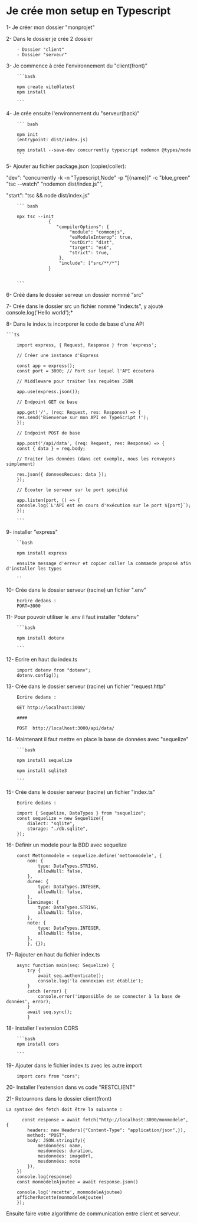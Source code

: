 # Je crée mon setup en Typescript

1- Je créer mon dossier "monprojet"

2- Dans le dossier je crée 2 dossier

        - Dossier "client"
        - Dossier "serveur"

3- Je commence à crée l'environnement du "client(front)"

        ```bash

        npm create vite@latest
        npm install

        ```

4- Je crée ensuite l'environnement du "serveur(back)"

        ``` bash

        npm init
        (entrypoint: dist/index.js)

        npm install --save-dev concurrently typescript nodemon @types/node
        ```
5- Ajouter au fichier package.json (copier/coller):

"dev": "concurrently -k -n \"Typescript,Node\" -p \"[{name}]\" -c \"blue,green\" \"tsc --watch\" \"nodemon dist/index.js\"",

"start": "tsc && node dist/index.js"

        ``` bash
        
        npx tsc --init
                    {
                       "compilerOptions": {
                            "module": "commonjs",
                            "esModuleInterop": true,
                            "outDir": "dist",
                            "target": "es6",
                            "strict": true,
                        },
                        "include": ["src/**/*"]
                    }
                    

        ```

6- Créé dans le dossier serveur un dossier nommé "src"

7- Crée dans le dossier src un fichier nommé "index.ts", y ajouté console.log('Hello world');*

8- Dans le index.ts incorporer le code de base d'une API

    ```ts

        import express, { Request, Response } from 'express';

        // Créer une instance d'Express

        const app = express();
        const port = 3000; // Port sur lequel l'API écoutera

        // Middleware pour traiter les requêtes JSON

        app.use(express.json());

        // Endpoint GET de base

        app.get('/', (req: Request, res: Response) => {
        res.send('Bienvenue sur mon API en TypeScript !');
        });

        // Endpoint POST de base

        app.post('/api/data', (req: Request, res: Response) => {
        const { data } = req.body;

        // Traiter les données (dans cet exemple, nous les renvoyons simplement)

        res.json({ donneesRecues: data });
        });

        // Écouter le serveur sur le port spécifié

        app.listen(port, () => {
        console.log(`L'API est en cours d'exécution sur le port ${port}`);
        });

        ```
9- installer "express"

        ``bash

        npm install express
        
        ensuite message d'erreur et copier coller la commande proposé afin d'installer les types

        ``

10- Crée dans le dossier serveur (racine) un fichier ".env"

        Ecrire dedans :
        PORT=3000

11- Pour pouvoir utiliser le .env il faut installer "dotenv"

        ```bash

        npm install dotenv

        ```
12- Ecrire en haut du index.ts

        import dotenv from "dotenv";
        dotenv.config();

13- Crée dans le dossier serveur (racine) un fichier "request.http"

        Ecrire dedans :

        GET http://localhost:3000/

        ####

        POST  http://localhost:3000/api/data/

14- Maintenant il faut mettre en place la base de données avec "sequelize"

        ```bash

        npm install sequelize

        npm install sqlite3
        
        ```
15- Crée dans le dossier serveur (racine) un fichier "index.ts"

        Ecrire dedans :

        import { Sequelize, DataTypes } from "sequelize";
        const sequelize = new Sequelize({
            dialect: "sqlite",
            storage: "./db.sqlite",
        });

16- Définir un modele pour la BDD avec sequelize

        const Mettonmodele = sequelize.define('mettonmodele', {
            nom: {
                type: DataTypes.STRING,
                allowNull: false,
            },
            duree: {
                type: DataTypes.INTEGER,
                allowNull: false,
            },
            lienimage: {
                type: DataTypes.STRING,
                allowNull: false,
            },
            note: {
                type: DataTypes.INTEGER,
                allowNull: false,
            },
            }, {});

17- Rajouter en haut du fichier index.ts

        async function main(seq: Sequelize) {
            try {
                await seq.authenticate();
                console.log('la connexion est établie');
            } 
            catch (error) {
                console.error('impossible de se connecter à la base de données', error);
            }
            await seq.sync();
            }

18- Installer l'extension CORS

        ```bash
        npm install cors
        
        ```

19- Ajouter dans le fichier index.ts avec les autre import

        import cors from "cors";

20- Installer l'extension dans vs code "RESTCLIENT"

21- Retournons dans le dossier client(front)

    La syntaxe des fetch doit être la suivante :

          const response = await fetch("http://localhost:3000/monmodele", {
            headers: new Headers({"Content-Type": "application/json",}),
            method: "POST",
            body: JSON.stringify({
                mesdonnées: name,
                mesdonnées: duration,
                mesdonnées: imageUrl,
                mesdonnées: note
            }),
        })
        console.log(response)
        const monmodeleAjoutee = await response.json()

        console.log('recette', monmodeleAjoutee)
        afficherRecette(monmodeleAjoutee)
        });

Ensuite faire votre algorithme de communication entre client et serveur.


